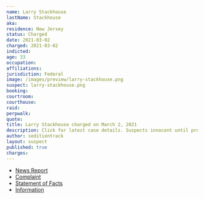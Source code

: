 ```yaml
---
name: Larry Stackhouse
lastName: Stackhouse
aka:
residence: New Jersey
status: Charged
date: 2021-03-02
charged: 2021-03-02
indicted:
age: 33
occupation:
affiliations:
jurisdiction: Federal
image: /images/preview/larry-stackhouse.png
suspect: larry-stackhouse.png
booking:
courtroom:
courthouse:
raid:
perpwalk:
quote:
title: Larry Stackhouse charged on March 2, 2021
description: Click for latest case details. Suspects innocent until proven guilty.
author: seditiontrack
layout: suspect
published: true
charges:
---
```


- [News Report](https://www.nj.com/camden/2021/03/nj-man-charged-in-capitol-riot-identified-by-coworkers-had-called-out-that-day-feds-say.html)
- [Complaint](https://www.justice.gov/usao-dc/case-multi-defendant/file/1379366/download)
- [Statement of Facts](https://www.justice.gov/usao-dc/case-multi-defendant/file/1379371/download)
- [Information](https://www.justice.gov/usao-dc/case-multi-defendant/file/1379361/download)
